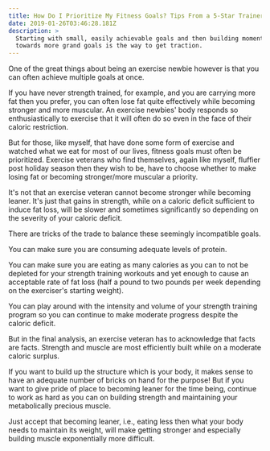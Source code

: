 ```yaml
---
title: How Do I Prioritize My Fitness Goals? Tips From a 5-Star Trainer
date: 2019-01-26T03:46:28.181Z
description: >
  Starting with small, easily achievable goals and then building momentum
  towards more grand goals is the way to get traction.
---
```

One of the great things about being an exercise newbie however is that you can often achieve multiple goals at once.  

If you have never strength trained, for example, and you are carrying more fat then you prefer, you can often lose fat quite effectively while becoming stronger and more muscular.  An exercise newbies' body responds so enthusiastically to exercise that it will often do so even in the face of their caloric restriction.

But for those, like myself, that have done some form of exercise and watched what we eat for most of our lives, fitness goals must often be prioritized.  Exercise veterans who find themselves, again like myself, fluffier post holiday season then they wish to be, have to choose whether to make losing fat or becoming stronger/more muscular a priority.

It's not that an exercise veteran cannot become stronger while becoming leaner.  It's just that gains in strength, while on a caloric deficit sufficient to induce fat loss, will be slower and sometimes significantly so depending on the severity of your caloric deficit.  



There are tricks of the trade to balance these seemingly incompatible goals.  

You can make sure you are consuming adequate levels of protein.  

You can make sure you are eating as many calories as you can to not be depleted for your strength training workouts and yet enough to cause an acceptable rate of fat loss (half a pound to two pounds per week depending on the exerciser's starting weight). 

 You can play around with the intensity and volume of your strength training program so you can continue to make moderate progress despite the caloric deficit.

But in the final analysis, an exercise veteran has to acknowledge that facts are facts.  Strength and muscle are most efficiently built while on a moderate caloric surplus. 

 If you want to build up the structure which is your body, it makes sense to have an adequate number of bricks on hand for the purpose!  But if you want to give pride of place to becoming leaner for the time being, continue to work as hard as you can on building strength and maintaining your metabolically precious muscle.  

Just accept that becoming leaner, i.e., eating less then what your body needs to maintain its weight, will make getting stronger and especially building muscle exponentially more difficult.
